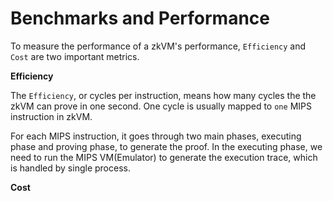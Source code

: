 # Benchmarks and Performance

To measure the performance of a zkVM's performance, `Efficiency` and `Cost` are two important metrics. 

**Efficiency** 

The `Efficiency`, or cycles per instruction, means how many cycles the the zkVM can prove in one second. One cycle is usually mapped to `one` MIPS instruction in zkVM. 

For each MIPS instruction, it goes through two main phases, executing phase and proving phase, to generate the proof. In the executing phase, we need to run the MIPS VM(Emulator) to generate the execution trace, which is handled by single process. 


**Cost**





